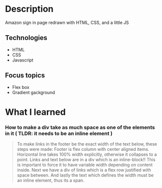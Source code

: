 # Description
Amazon sign in page redrawn with HTML, CSS, and a little JS
## Technologies
- HTML
- CSS
- Javascript
## Focus topics
- Flex box
- Gradient gackground
# What I learned
### How to make a div take as much space as one of the elements in it ( TLDR: it needs to be an inline element )
> To make links in the footer be the exact width of the text below, these steps were made: Footer is flex column with center aligned items. Horizontal line takes 100% width explicitly, otherwise it collapses to a point. Links and text below are in a div which is an inline-block!! This is important to force it to have variable width depending on content inside. Next we have a div of links which is a flex row justified with space between. And lastly the text which defines the width must be an inline element, thus its a span.
